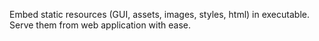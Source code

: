 Embed static resources (GUI, assets, images, styles, html) in executable.
Serve them from web application with ease.